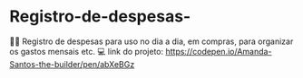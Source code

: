 # Registro-de-despesas-
🚀✨ Registro de despesas para uso no dia a dia, em compras, para organizar os gastos mensais etc.
💻 link do projeto: https://codepen.io/Amanda-Santos-the-builder/pen/abXeBGz
